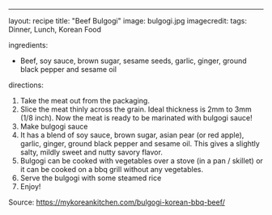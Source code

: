 ---

layout: recipe
title:  "Beef Bulgogi"
image: bulgogi.jpg
imagecredit: 
tags: Dinner, Lunch, Korean Food

ingredients:
- Beef, soy sauce, brown sugar, sesame seeds, garlic,  ginger, ground black pepper and sesame oil

directions:
1) Take the meat out from the packaging.
2) Slice the meat thinly across the grain. Ideal thickness is 2mm to 3mm (1/8 inch). Now the meat is ready to be marinated with bulgogi sauce!
3) Make bulgogi sauce
4) It has a blend of soy sauce, brown sugar, asian pear (or red apple), garlic, ginger, ground black pepper and sesame oil. This gives a slightly salty, mildly sweet and nutty savory flavor.
5) Bulgogi can be cooked with vegetables over a stove (in a pan / skillet) or it can be cooked on a bbq grill without any vegetables. 
6) Serve the bulgogi with some steamed rice
7) Enjoy!

Source: https://mykoreankitchen.com/bulgogi-korean-bbq-beef/
